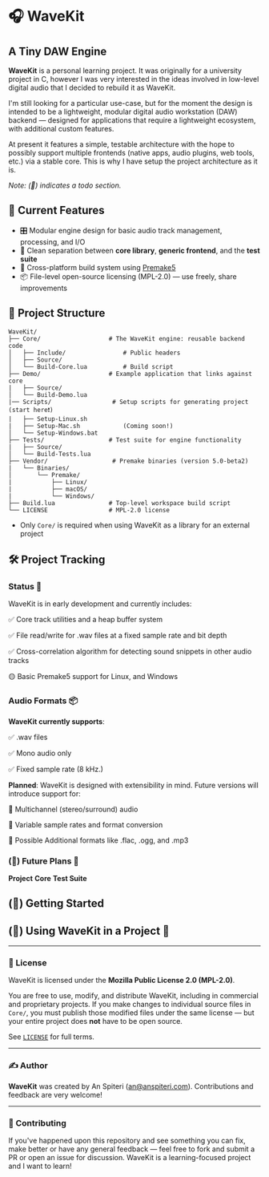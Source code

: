 # 🎧 WaveKit
## A Tiny DAW Engine

**WaveKit** is a personal learning project. It was originally for a university project in C, however I was 
very interested in the ideas involved in low-level digital audio that I decided to rebuild it as WaveKit.

I'm still looking for a particular use-case, but for the moment the design is intended to be a lightweight, 
modular digital audio workstation (DAW) backend — designed for applications that require a lightweight 
ecosystem, with additional custom features.

At present it features a simple, testable architecture with the hope to possibly support multiple frontends 
(native apps, audio plugins, web tools, etc.) via a stable core. This is why I have setup the project
architecture as it is.

*Note: (🔧) indicates a todo section.*

## 🚀 Current Features

- 🎛️ Modular engine design for basic audio track management, processing, and I/O
- 🧩 Clean separation between **core library**, **generic frontend**, and the **test suite**
- 🔧 Cross-platform build system using [Premake5](https://premake.github.io/)
- 📦 File-level open-source licensing (MPL-2.0) — use freely, share improvements

## 🧱 Project Structure
```plaintext
WaveKit/
├── Core/                   # The WaveKit engine: reusable backend code
│   ├── Include/                # Public headers
│   ├── Source/
│   └── Build-Core.lua          # Build script
├── Demo/                   # Example application that links against core
|   ├── Source/
│   └── Build-Demo.lua
|── Scripts/                 # Setup scripts for generating project (start here❗)
|   ├── Setup-Linux.sh
|   ├── Setup-Mac.sh            (Coming soon!)
│   └── Setup-Windows.bat
├── Tests/                  # Test suite for engine functionality
|   ├── Source/
│   └── Build-Tests.lua
├── Vendor/                  # Premake binaries (version 5.0-beta2)
|   └── Binaries/               
│       └── Premake/
|           ├── Linux/
|           ├── macOS/
|           └── Windows/
├── Build.lua               # Top‑level workspace build script
└── LICENSE                 # MPL‑2.0 license
```

- Only `Core/` is required when using WaveKit as a library for an external project

## 🛠️ Project Tracking
### Status 💾
WaveKit is in early development and currently includes:

✅ Core track utilities and a heap buffer system

✅ File read/write for .wav files at a fixed sample rate and bit depth

✅ Cross-correlation algorithm for detecting sound snippets in other audio tracks

🟡 Basic Premake5 support for Linux, and Windows

### Audio Formats 📦
**WaveKit currently supports**:

✅ .wav files

✅ Mono audio only

✅ Fixed sample rate (8 kHz.)

**Planned**: WaveKit is designed with extensibility in mind. Future versions will introduce support for:

🧭 Multichannel (stereo/surround) audio

🧭 Variable sample rates and format conversion

🧭 Possible Additional formats like .flac, .ogg, and .mp3

### (🔧) Future Plans 🔭
**Project**
**Core**
**Test Suite**

## (🔧) Getting Started

## (🔧) Using WaveKit in a Project 🔌

---

### 📜 License

WaveKit is licensed under the **Mozilla Public License 2.0 (MPL-2.0)**.

You are free to use, modify, and distribute WaveKit, including in commercial and proprietary projects. If you make changes to individual source files in `Core/`, you must publish those modified files under the same license — but your entire project does **not** have to be open source.

See [`LICENSE`](./LICENSE) for full terms.

---

### ✍️ Author

**WaveKit** was created by An Spiteri (an@anspiteri.com). Contributions and feedback are very welcome!

---

### 🙌 Contributing
If you've happened upon this repository and see something you can fix, make better or have any general feedback — feel free to fork and submit a PR or open an issue for discussion. WaveKit is a learning-focused project and I want to learn!
